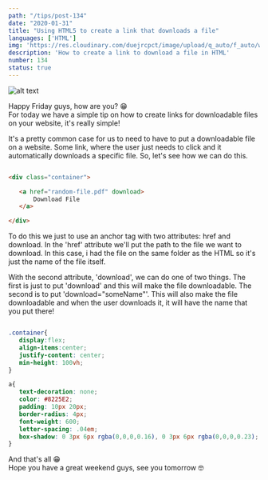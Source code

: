 ```yaml
---
path: "/tips/post-134"
date: "2020-01-31"
title: "Using HTML5 to create a link that downloads a file"
languages: ['HTML']
img: 'https://res.cloudinary.com/duejrcpct/image/upload/q_auto/f_auto/w_1000/v1587970223/tips/134-1_avqen3.png'
description: 'How to create a link to download a file in HTML'
number: 134
status: true
---
```


![alt text](https://res.cloudinary.com/duejrcpct/image/upload/q_auto/v1589126874/tips/134-2_dcbyyp.gif "HTML file download")

Happy Friday guys, how are you? 😁  
For today we have a simple tip on how to create links for downloadable files on your website, it's really simple!

It's a pretty common case for us to need to have to put a downloadable file on a website. Some link, where the user just needs to click and it automatically downloads a specific file. So, let's see how we can do this.

 ```html
 
<div class="container">

    <a href="random-file.pdf" download>
        Download File
    </a>

</div>

 ```

To do this we just to use an anchor tag with two attributes: href and download. In the 'href' attribute we'll put the path to the file we want to download. In this case, i had the file on the same folder as the HTML so it's just the name of the file itself.

With the second attribute, 'download', we can do one of two things. The first is just to put 'download' and this will make the file downloadable. The second is to put 'download="someName"'. This will also make the file downloadable and when the user downloads it, it will have the name that you put there!

 ```css
 
.container{
    display:flex;
    align-items:center;
    justify-content: center;
    min-height: 100vh;
}

a{
    text-decoration: none;
    color: #8225E2;
    padding: 10px 20px;
    border-radius: 4px;
    font-weight: 600;
    letter-spacing: .04em;
    box-shadow: 0 3px 6px rgba(0,0,0,0.16), 0 3px 6px rgba(0,0,0,0.23);
}

 ```

And that's all 😁  
Hope you have a great weekend guys, see you tomorrow 🤓
